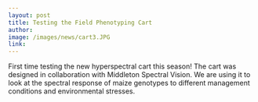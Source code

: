 ```yaml
---
layout: post
title: Testing the Field Phenotyping Cart
author: 
image: /images/news/cart3.JPG
link: 
---
```


First time testing the new hyperspectral cart this season! The cart was designed in collaboration with Middleton Spectral Vision. We are using it to look at the spectral response of maize genotypes to different management conditions and environmental stresses.

